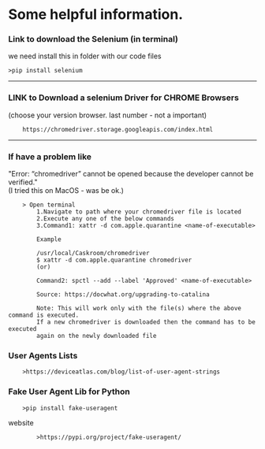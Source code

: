 # Some helpful information.

### Link to download the Selenium (in terminal) <br>
we need install this in  folder with our code files

    >pip install selenium

----------
### LINK to Download a selenium Driver for CHROME Browsers<br>
(choose your version browser. last number - not a important)

        https://chromedriver.storage.googleapis.com/index.html
-----------

### If have a problem like <br>
"Error: “chromedriver” cannot be opened because the developer cannot be verified." <br>
(I tried this on MacOS - was be ok.)

        > Open terminal
            1.Navigate to path where your chromedriver file is located
            2.Execute any one of the below commands
            3.Command1: xattr -d com.apple.quarantine <name-of-executable>
            
            Example
            
            /usr/local/Caskroom/chromedriver 
            $ xattr -d com.apple.quarantine chromedriver 
            (or)
            
            Command2: spctl --add --label 'Approved' <name-of-executable>
            
            Source: https://docwhat.org/upgrading-to-catalina
            
            Note: This will work only with the file(s) where the above command is executed. 
            If a new chromedriver is downloaded then the command has to be executed 
            again on the newly downloaded file

### User Agents Lists <br>
        >https://deviceatlas.com/blog/list-of-user-agent-strings
        
### Fake User Agent Lib for Python
        >pip install fake-useragent
    
website

            >https://pypi.org/project/fake-useragent/

